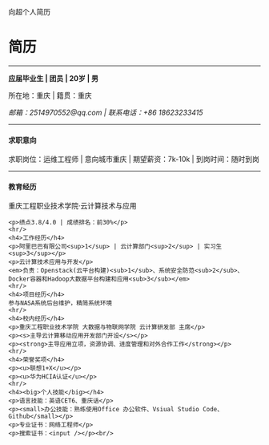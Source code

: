 向超个人简历
<html>
<head>
    <meta charset="utf-8" />
    <title>个人简历</title>
</head>
<body>
    <h1>简历</h1>
    <hr>
   <strong>应届毕业生  |  团员 | 20岁  | 男  </strong>
    <p>所在地：重庆 | 籍贯：重庆</p>
    <em>邮箱：2514970552@qq.com  |  联系电话：+86 18623233415</em><br/>
    <hr/>   
    <h4>求职意向</h4>
    <p>求职岗位：运维工程师  |  意向城市重庆  |   期望薪资：7k-10k  |  到岗时间：随时到岗<p>
    <hr/>   
    <h4>教育经历</h4>
    <p>重庆工程职业技术学院·云计算技术与应用  </p>

    <p>绩点3.8/4.0 | 成绩排名：前30%</p>
    <hr/>   
    <h4>工作经历</h4>
    <p>阿里巴巴有限公司<sup>1</sup> | 云计算部门<sup>2</sup> | 实习生<sup>3</sup></p>
    <p>云计算技术应用与开发</p>
    <em>负责：Openstack(云平台构建)<sub>1</sub>、系统安全防范<sub>2</sub>、Docker容器和Hadoop大数据平台构建和应用<sub>3</sub></em>
    <hr/>   
    <h4>项目经历</h4>
    参与NASA系统后台维护，精简系统环境
    <hr/>   
    <h4>校内经历</h4>
    <p>重庆工程职业技术学院 大数据与物联网学院 云计算研发部 主席</p>
    <p><s>主导云计算移动应用开发部门开设</s></p>
    <p><strong>主导应用立项，资源协调、进度管理和对外合作工作</strong></p>
    <hr/>   
    <h4>荣誉奖项</h4>
    <p><u>联想1+X</u></p>
    <p><u>华为HCIA认证</u></p>
    <hr/>   
    <h4><big>个人技能</big></h4>
    <p>语言技能：英语CET6、重庆话</p>
    <p><small>办公技能：熟练使用Office 办公软件、Vsiual Studio Code、Github</small></p>
    <p>专业证书：网络工程师</p>
    <p>搜索证书：<input /></p><br/>
    
    
</body>
</html>